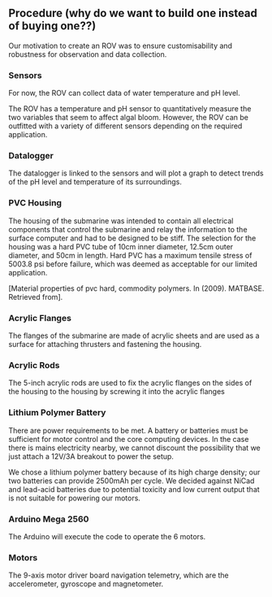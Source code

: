 ## Procedure (why do we want to build one instead of buying one??)
Our motivation to create an ROV was to ensure customisability and robustness for observation and data collection. 

### Sensors
For now, the ROV can collect data of water temperature and pH level.

The ROV has a temperature and pH sensor to quantitatively measure the two variables that seem to affect algal bloom. However, the ROV can be outfitted with a variety of different sensors depending on the required application. 

### Datalogger
The datalogger is linked to the sensors and will plot a graph to detect trends of the pH level and temperature of its surroundings. 

### PVC Housing
The housing of the submarine was intended to contain all electrical components that control the submarine and relay the information to the surface computer and had to be designed to be stiff. The selection for the housing was a hard PVC tube of 10cm inner diameter, 12.5cm outer diameter, and 50cm in length. Hard PVC has a maximum tensile stress of 5003.8 psi before failure, which was deemed as acceptable for our limited application. 

[Material properties of pvc hard, commodity polymers. In (2009). MATBASE. Retrieved from].

### Acrylic Flanges
The flanges of the submarine are made of acrylic sheets and are used as a surface for attaching thrusters and fastening the housing.

### Acrylic Rods
The 5-inch acrylic rods are used to fix the acrylic flanges on the sides of the housing to the housing by screwing it into the acrylic flanges

### Lithium Polymer Battery
There are power requirements to be met. A battery 
or batteries must be sufficient for motor control 
and the core computing devices. In the case there 
is mains electricity nearby, we cannot discount the 
possibility that we just attach a 12V/3A breakout to 
power the setup.

We chose a lithium polymer battery because of its high charge density; our two batteries can provide 2500mAh per cycle. We decided against NiCad and lead-acid batteries due to potential toxicity and low current output that is not suitable for powering our motors. 

### Arduino Mega 2560
The Arduino will execute the code to operate the 6 motors.

### Motors
The 9-axis motor driver board navigation telemetry, 
which are the accelerometer, gyroscope and magnetometer. 
